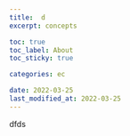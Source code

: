 ```yaml
---
title:  d
excerpt: concepts

toc: true
toc_label: About
toc_sticky: true

categories: ec

date: 2022-03-25
last_modified_at: 2022-03-25
---
```

dfds
